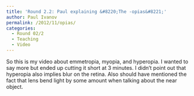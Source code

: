 ```yaml
---
title: 'Round 2.2: Paul explaining &#8220;The -opias&#8221;'
author: Paul Ivanov
permalink: /2012/11/opias/
categories:
  - Round 02/2
  - Teaching
  - Video
---
```

So this is my video about emmetropia, myopia, and hyperopia. I wanted to say more but ended up cutting it short at 3 minutes. I didn&#8217;t point out that hyperopia also implies blur on the retina. Also should have mentioned the fact that lens bend light by some amount when talking about the near object.
